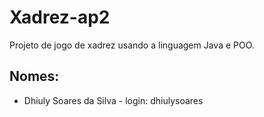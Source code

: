 # Xadrez-ap2

Projeto de jogo de xadrez usando a linguagem Java e POO.

## Nomes:
- Dhiuly Soares da Silva - login: dhiulysoares